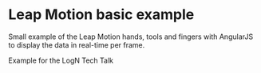 Leap Motion basic example
==================

Small example of the Leap Motion hands, tools and fingers with AngularJS to display the data in real-time per frame.

Example for the LogN Tech Talk

